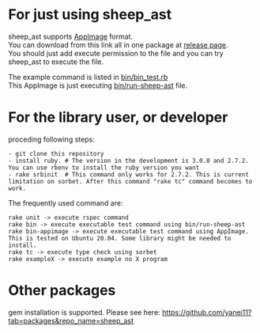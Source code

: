 # For just using sheep_ast
  
sheep_ast supports [AppImage](https://appimage.org/) format.  
You can download from this link all in one package at [release page](https://github.com/yanei11/sheep_ast/releases).  
You should just add execute permission to the file and you can try sheep_ast to execute the file.   
  
The example command is listed in [bin/bin_test.rb](https://github.com/yanei11/sheep_ast/blob/master/spec/bin/bin_test.rb)  
This AppImage is just executing [bin/run-sheep-ast](https://github.com/yanei11/sheep_ast/blob/master/bin/run-sheep-ast) file.

# For the library user, or developer

proceding following steps:

```
- git clone this repository
- install ruby. # The version in the development is 3.0.0 and 2.7.2. You can use rbenv to install the ruby version you want
- rake srbinit  # This command only works for 2.7.2. This is current limitation on sorbet. After this command "rake tc" command becomes to work.
```

The frequently used command are:

```
rake unit -> execute rspec command
rake bin -> execute executable test command using bin/run-sheep-ast
rake bin-appimage -> execute executable test command using AppImage. This is tested on Ubuntu 20.04. Some library might be needed to install.
rake tc -> execute type check using sorbet
rake exampleX -> execute example no X program
```

# Other packages

gem installation is supported. Please see here: https://github.com/yanei11?tab=packages&repo_name=sheep_ast
